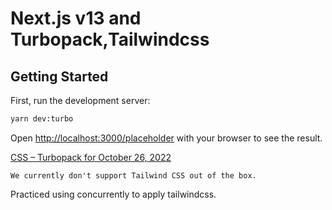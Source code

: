 # Next.js v13 and Turbopack,Tailwindcss

## Getting Started

First, run the development server:

```bash
yarn dev:turbo
```

Open [http://localhost:3000/placeholder](http://localhost:3000/placeholder) with your browser to see the result.

[CSS – Turbopack for October 26, 2022](https://turbo.build/pack/docs/features/css#tailwind-css)

```text
We currently don't support Tailwind CSS out of the box.
```

Practiced using concurrently to apply tailwindcss.
